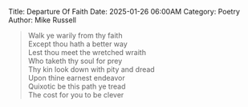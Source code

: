 Title: Departure Of Faith
Date: 2025-01-26 06:00AM
Category: Poetry
Author: Mike Russell

> Walk ye warily from thy faith<br>
Except thou hath a better way<br>
Lest thou meet the wretched wraith<br>
Who taketh thy soul for prey<br>
Thy kin look down with pity and dread<br>
Upon thine earnest endeavor<br>
Quixotic be this path ye tread<br>
The cost for you to be clever
